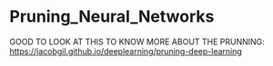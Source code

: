 # Pruning_Neural_Networks




GOOD TO LOOK AT THIS TO KNOW MORE ABOUT THE PRUNNING: https://jacobgil.github.io/deeplearning/pruning-deep-learning
